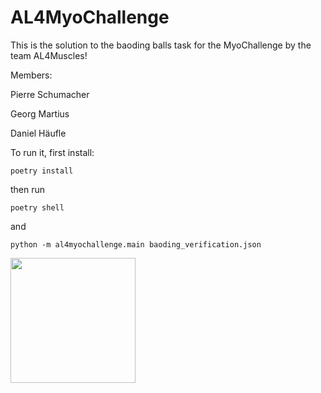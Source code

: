 # AL4MyoChallenge
This is the solution to the baoding balls task for the MyoChallenge by the team AL4Muscles!

Members:

Pierre Schumacher

Georg Martius

Daniel Häufle

To run it, first install:

`poetry install`

then run

`poetry shell`

and

`python -m al4myochallenge.main baoding_verification.json`

<img src=https://user-images.githubusercontent.com/24903880/223505877-d610a8fd-4cdc-4acc-8c12-21cf30681f28.png width=200>
